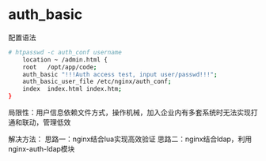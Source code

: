# auth_basic 

配置语法
```bash
# htpasswd -c auth_conf username
    location ~ /admin.html {
	root   /opt/app/code;
	auth_basic "!!!Auth access test, input user/passwd!!!";
	auth_basic_user_file /etc/nginx/auth_conf;
	index  index.html index.htm;
}
```

局限性：用户信息依赖文件方式，操作机械，加入企业内有多套系统时无法实现打通和联动，管理低效

解决方法：
	思路一：nginx结合lua实现高效验证
	思路二：nginx结合ldap，利用nginx-auth-ldap模块